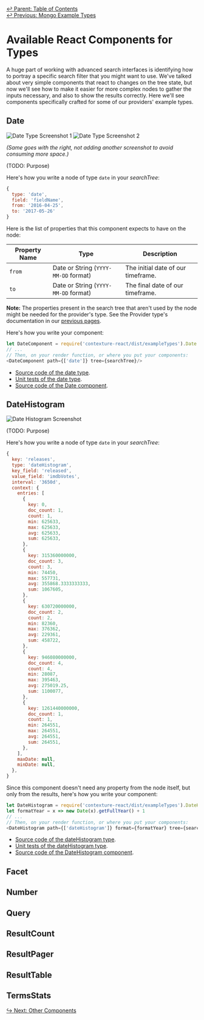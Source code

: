﻿[↩  Parent: Table of Contents](../README.md)  
[↩  Previous: Mongo Example Types](mongo-example-types.md)

# Available React Components for Types

A huge part of working with advanced search interfaces is identifying
how to portray a specific search filter that you might want to use.
We've talked about very simple components that react to changes on the
tree state, but now we'll see how to make it easier for more complex
nodes to gather the inputs necessary, and also to show the results
correctly. Here we'll see components specifically crafted for some of
our providers' example types.

## Date

![Date Type Screenshot 1](https://i.imgur.com/XwuGi2c.png)
![Date Type Screenshot 2](https://i.imgur.com/joTECy0.png)

_(Same goes with the right, not adding another screenshot to avoid
consuming more space.)_

(TODO: Purpose)

Here's how you write a node of type `date` in your _searchTree_:
```javascript
{
  type: 'date',
  field: 'fieldName',
  from: '2016-04-25',
  to: '2017-05-26'
}
```

Here is the list of properties that this component expects to have on the node:

| Property Name | Type | Description |
| --- | --- | --- |
| `from` | Date or String (`YYYY-MM-DD` format) | The initial date of our timeframe. |
| `to` | Date or String (`YYYY-MM-DD` format) | The final date of our timeframe. |

**Note:** The properties present in the search tree that aren't used by the node
might be needed for the provider's type. See the Provider type's
documentation in our [previous pages](README.md).

Here's how you write your component:
```javascript
let DateComponent = require('contexture-react/dist/exampleTypes').Date
// ...
// Then, on your render function, or where you put your components:
<DateComponent path={['date']} tree={searchTree}/>
```

- [Source code of the date type](https://github.com/smartprocure/contexture-elasticsearch/blob/master/src/example-types/date.js).
- [Unit tests of the date type](https://github.com/smartprocure/contexture-elasticsearch/blob/master/test/example-types/date.js).
- [Source code of the Date component](https://github.com/smartprocure/contexture-react/blob/master/src/exampleTypes/Date.js).

## DateHistogram

![Date Histogram Screenshot](https://i.imgur.com/XwuGi2c.png)

(TODO: Purpose)

Here's how you write a node of type `date` in your _searchTree_:
```javascript
{
  key: 'releases',
  type: 'dateHistogram',
  key_field: 'released',
  value_field: 'imdbVotes',
  interval: '3650d',
  context: {
    entries: [
      {
        key: 0,
        doc_count: 1,
        count: 1,
        min: 625633,
        max: 625633,
        avg: 625633,
        sum: 625633,
      },
      {
        key: 315360000000,
        doc_count: 3,
        count: 3,
        min: 74450,
        max: 557731,
        avg: 355868.3333333333,
        sum: 1067605,
      },
      {
        key: 630720000000,
        doc_count: 2,
        count: 2,
        min: 82360,
        max: 376362,
        avg: 229361,
        sum: 458722,
      },
      {
        key: 946080000000,
        doc_count: 4,
        count: 4,
        min: 28087,
        max: 395463,
        avg: 275019.25,
        sum: 1100077,
      },
      {
        key: 1261440000000,
        doc_count: 1,
        count: 1,
        min: 264551,
        max: 264551,
        avg: 264551,
        sum: 264551,
      },
    ],
    maxDate: null,
    minDate: null,
  },
}
```

Since this component doesn't need any property from the node itself,
but only from the results, here's how you write your component:
```javascript
let DateHistogram = require('contexture-react/dist/exampleTypes').DateHistogram
let formatYear = x => new Date(x).getFullYear() + 1
// ...
// Then, on your render function, or where you put your components:
<DateHistogram path={['dateHistogram']} format={formatYear} tree={searchTree}/>
```

- [Source code of the dateHistogram type](https://github.com/smartprocure/contexture-elasticsearch/blob/master/src/example-types/dateHistogram.js).
- [Unit tests of the dateHistogram type](https://github.com/smartprocure/contexture-elasticsearch/blob/master/test/example-types/dateHistogram.js).
- [Source code of the DateHistogram component](https://github.com/smartprocure/contexture-react/blob/master/src/exampleTypes/DateHistogram.js).

## Facet
## Number
## Query
## ResultCount
## ResultPager
## ResultTable
## TermsStats

[↪ Next: Other Components](../other-components/README.md)
